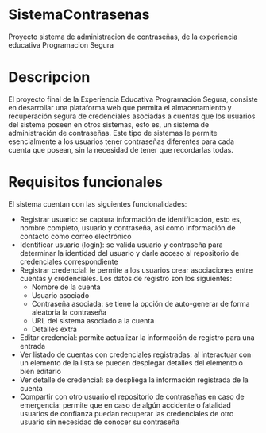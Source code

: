 # SistemaContrasenas
Proyecto sistema de administracion de contraseñas, de la experiencia educativa Programacion Segura

# Descripcion
El proyecto final de la Experiencia Educativa Programación Segura,
consiste en desarrollar una plataforma web que permita el
almacenamiento y recuperación segura de credenciales asociadas a
cuentas que los usuarios del sistema poseen en otros sistemas, esto
es, un sistema de administración de contraseñas. Este tipo de sistemas
le permite esencialmente a los usuarios tener contraseñas diferentes
para cada cuenta que posean, sin la necesidad de tener que recordarlas
todas.


# Requisitos funcionales
El sistema cuentan con las siguientes funcionalidades:

+ Registrar usuario: se captura información de identificación, esto
  es, nombre completo, usuario y contraseña, así como información de
  contacto como correo electrónico
+ Identificar usuario (login): se valida usuario y contraseña para
  determinar la identidad del usuario y darle acceso al repositorio de
  credenciales correspondiente
+ Registrar credencial: le permite a los usuarios crear asociaciones
  entre cuentas y credenciales. Los datos de registro son los
  siguientes:
  * Nombre de la cuenta
  * Usuario asociado
  * Contraseña asociada: se tiene la opción de auto-generar de forma
    aleatoria la contraseña
  * URL del sistema asociado a la cuenta
  * Detalles extra
+ Editar credencial: permite actualizar la información de registro
  para una entrada
+ Ver listado de cuentas con credenciales registradas: al interactuar
  con un elemento de la lista se pueden desplegar detalles del
  elemento o bien editarlo
+ Ver detalle de credencial: se despliega la información registrada de
  la cuenta
+ Compartir con otro usuario el repositorio de contraseñas en caso de
  emergencia: permite que en caso de algún accidente o fatalidad
  usuarios de confianza puedan recuperar las credenciales de otro
  usuario sin necesidad de conocer su contraseña
